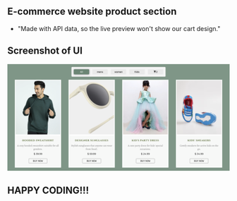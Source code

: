 ## E-commerce website product section 

- "Made with API data, so the live preview won't show our cart design."

## Screenshot of UI

<img src="./public/product-sec-ui.png">

## HAPPY CODING!!!